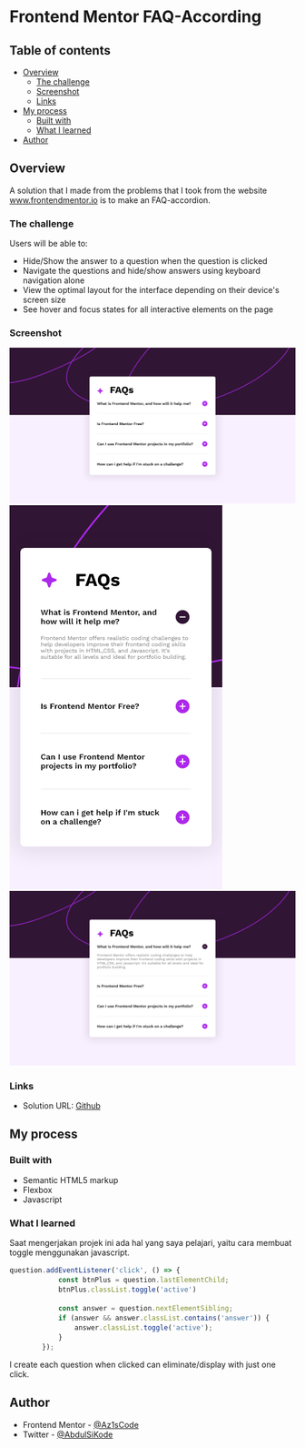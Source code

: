 # Frontend Mentor FAQ-According
 
## Table of contents

- [Overview](#overview)
  - [The challenge](#the-challenge)
  - [Screenshot](#screenshot)
  - [Links](#links)
- [My process](#my-process)
  - [Built with](#built-with)
  - [What I learned](#what-i-learned)
- [Author](#author)

## Overview
A solution that I made from the problems that I took from the website www.frontendmentor.io is to make an FAQ-accordion. 

### The challenge

Users will be able to:

- Hide/Show the answer to a question when the question is clicked
- Navigate the questions and hide/show answers using keyboard navigation alone
- View the optimal layout for the interface depending on their device's screen size
- See hover and focus states for all interactive elements on the page

### Screenshot

![](./Screenshoot/web-desktop-preview.png)
![](./Screenshoot/web-mobile-preview.png)
![](./Screenshoot/active-states.png)

### Links

- Solution URL: [Github](https://github.com/Az1sCode/FrontendMentor-FAQ-Accordion)

## My process

### Built with

- Semantic HTML5 markup
- Flexbox
- Javascript

### What I learned

Saat mengerjakan projek ini ada hal yang saya pelajari, yaitu cara membuat toggle menggunakan javascript.

```js
question.addEventListener('click', () => {
            const btnPlus = question.lastElementChild;
            btnPlus.classList.toggle('active')

            const answer = question.nextElementSibling;
            if (answer && answer.classList.contains('answer')) {
                answer.classList.toggle('active');
            }
        });
```
I create each question when clicked can eliminate/display with just one click.

## Author

- Frontend Mentor - [@Az1sCode](https://www.frontendmentor.io/profile/Az1sCode)
- Twitter - [@AbdulSiKode](https://x.com/AbdulSiKode)
